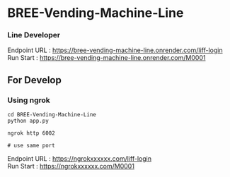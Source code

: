 # BREE-Vending-Machine-Line
### Line Developer
Endpoint URL : https://bree-vending-machine-line.onrender.com/liff-login  
Run Start : https://bree-vending-machine-line.onrender.com/M0001


## For Develop
### Using ngrok 
```
cd BREE-Vending-Machine-Line
python app.py    

ngrok http 6002

# use same port
```
Endpoint URL : https://ngrokxxxxxx.com/liff-login  
Run Start : https://ngrokxxxxxx.com/M0001
